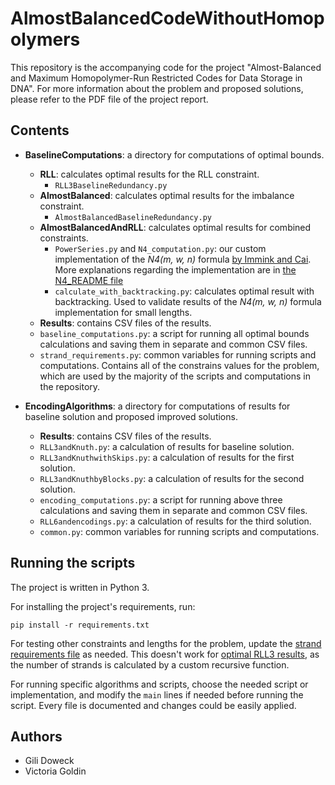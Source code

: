 # AlmostBalancedCodeWithoutHomopolymers

This repository is the accompanying code for the project "Almost-Balanced and Maximum Homopolymer-Run Restricted Codes for Data Storage in DNA". For more information about the problem and proposed solutions, please refer to the PDF file of the project report.


## Contents

* **BaselineComputations**: a directory for computations of optimal bounds.
    * **RLL**: calculates optimal results for the RLL constraint.
        * `RLL3BaselineRedundancy.py`
    * **AlmostBalanced**: calculates optimal results for the imbalance constraint.
        * `AlmostBalancedBaselineRedundancy.py`
    * **AlmostBalancedAndRLL**: calculates optimal results for combined constraints.
        * `PowerSeries.py` and `N4_computation.py`: our custom implementation of the *N4(m, w, n)* formula [by Immink and Cai](https://ieeexplore.ieee.org/stamp/stamp.jsp?tp=&arnumber=9032172). More explanations regarding the implementation are in [the N4_README file](.\BaselineComputations\AlmostBalancedAndRLL\N4_README.md)
        * `calculate_with_backtracking.py`: calculates optimal result with backtracking. Used to validate results of the *N4(m, w, n)* formula implementation for small lengths.
    * **Results**: contains CSV files of the results.
    * `baseline_computations.py`: a script for running all optimal bounds calculations and saving them in separate and common CSV files.
    * `strand_requirements.py`: common variables for running scripts and computations. Contains all of the constrains values for the problem, which are used by the majority of the scripts and computations in the repository.

* **EncodingAlgorithms**: a directory for computations of results for baseline solution and proposed improved solutions.
    * **Results**: contains CSV files of the results.
    * `RLL3andKnuth.py`: a calculation of results for baseline solution.
    * `RLL3andKnuthwithSkips.py`: a calculation of results for the first solution.
    * `RLL3andKnuthbyBlocks.py`: a calculation of results for the second solution.
    * `encoding_computations.py`: a script for running above three calculations and saving them in separate and common CSV files.
    * `RLL6andencodings.py`: a calculation of results for the third solution.
    * `common.py`: common variables for running scripts and computations.


## Running the scripts

The project is written in Python 3.

For installing the project's requirements, run:
```
pip install -r requirements.txt
```
For testing other constraints and lengths for the problem, update the [strand requirements file](.\BaselineComputations\strand_requirements.py) as needed. This doesn't work for [optimal RLL3 results](.\BaselineComputations\RLL\RLL3BaselineRedundancy.py), as the number of strands is calculated by a custom recursive function.

For running specific algorithms and scripts, choose the needed script or implementation, and modify the `main` lines if needed before running the script.
Every file is documented and changes could be easily applied.


## Authors
* Gili Doweck
* Victoria Goldin
